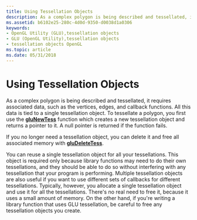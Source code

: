 ```yaml
---
title: Using Tessellation Objects
description: As a complex polygon is being described and tessellated, it requires associated data, such as the vertices, edges, and callback functions.
ms.assetid: b6102e25-280c-4d0d-9350-d0038d1a0306
keywords:
- OpenGL Utility (GLU),tessellation objects
- GLU (OpenGL Utility),tessellation objects
- tessellation objects OpenGL
ms.topic: article
ms.date: 05/31/2018
---
```


# Using Tessellation Objects

As a complex polygon is being described and tessellated, it requires associated data, such as the vertices, edges, and callback functions. All this data is tied to a single tessellation object. To tessellate a polygon, you first use the [**gluNewTess**](glunewtess.md) function which creates a new tessellation object and returns a pointer to it. A null pointer is returned if the function fails.

If you no longer need a tessellation object, you can delete it and free all associated memory with [**gluDeleteTess**](gludeletetess.md).

You can reuse a single tessellation object for all your tessellations. This object is required only because library functions may need to do their own tessellations, and they should be able to do so without interfering with any tessellation that your program is performing. Multiple tessellation objects are also useful if you want to use different sets of callbacks for different tessellations. Typically, however, you allocate a single tessellation object and use it for all the tessellations. There's no real need to free it, because it uses a small amount of memory. On the other hand, if you're writing a library function that uses GLU tessellation, be careful to free any tessellation objects you create.

 

 




